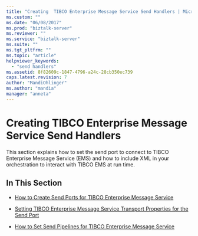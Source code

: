 ```yaml
---
title: "Creating  TIBCO Enterprise Message Service Send Handlers | Microsoft Docs"
ms.custom: ""
ms.date: "06/08/2017"
ms.prod: "biztalk-server"
ms.reviewer: ""
ms.service: "biztalk-server"
ms.suite: ""
ms.tgt_pltfrm: ""
ms.topic: "article"
helpviewer_keywords: 
  - "send handlers"
ms.assetid: 8f82609c-1847-4796-a24c-28cb350ec739
caps.latest.revision: 7
author: "MandiOhlinger"
ms.author: "mandia"
manager: "anneta"
---
```

# Creating  TIBCO Enterprise Message Service Send Handlers
This section explains how to set the send port to connect to TIBCO Enterprise Message Service (EMS) and how to include XML in your orchestration to interact with TIBCO EMS at run time.  
  
## In This Section  
  
-   [How to Create Send Ports for TIBCO Enterprise Message Service](../core/how-to-create-send-ports-for-tibco-enterprise-message-service.md)  
  
-   [Setting TIBCO Enterprise Message Service Transport Properties for the Send Port](../core/setting-tibco-enterprise-message-service-transport-properties-for-the-send-port.md)  
  
-   [How to Set Send Pipelines for TIBCO Enterprise Message Service](../core/how-to-set-send-pipelines-for-tibco-enterprise-message-service.md)
